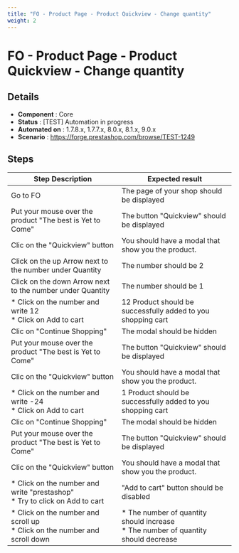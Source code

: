 ```yaml
---
title: "FO - Product Page - Product Quickview - Change quantity"
weight: 2
---
```


# FO - Product Page - Product Quickview - Change quantity
## Details
* **Component** : Core
* **Status** : [TEST] Automation in progress
* **Automated on** : 1.7.8.x, 1.7.7.x, 8.0.x, 8.1.x, 9.0.x
* **Scenario** : https://forge.prestashop.com/browse/TEST-1249

## Steps
| Step Description | Expected result |
| ----- | ----- |
| Go to FO | The page of your shop should be displayed |
| Put your mouse over the product "The best is Yet to Come" | The button "Quickview" should be displayed |
| Clic on the "Quickview" button | You should have a modal that show you the product. |
| Click on the up Arrow next to the number under Quantity | The number should be 2 |
| Click on the down Arrow next to the number under Quantity | The number should be 1 |
| * Click on the number and write 12<br> * Click on Add to cart | 12 Product should be successfully added to you shopping cart |
| Clic on "Continue Shopping" | The modal should be hidden |
| Put your mouse over the product "The best is Yet to Come" | The button "Quickview" should be displayed |
| Clic on the "Quickview" button | You should have a modal that show you the product. |
| * Click on the number and write -24<br> * Click on Add to cart | 1 Product should be successfully added to you shopping cart |
| Clic on "Continue Shopping" | The modal should be hidden |
| Put your mouse over the product "The best is Yet to Come" | The button "Quickview" should be displayed |
| Clic on the "Quickview" button | You should have a modal that show you the product. |
| * Click on the number and write "prestashop"<br> * Try to click on Add to cart | "Add to cart" button should be disabled |
| * Click on the number and scroll up <br> * Click on the number and scroll down | * The number of quantity should increase <br> * The number of quantity should decrease |
